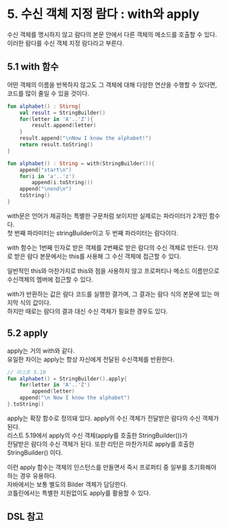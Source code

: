 # 5. 수신 객체 지정 람다 : with와 apply

수신 객체를 명시하지 않고 람다의 본문 안에서 다른 객체의 메소드를 호출할 수 있다.   
이러한 람다를 수신 객체 지정 람다라고 부른다.

## 5.1 with 함수
어떤 객체의 이름을 반복하지 않고도 그 객체에 대해 다양한 연산을 수행할 수 있다면,   
코드를 많이 줄일 수 있을 것이다.   
```kotlin
fun alphabet() : Stirng{
    val result = StringBuilder()
    for(letter in 'A'..'Z'){
        result.append(letter)
    }
    result.append("\nNow I know the alphabet!")
    return result.toString()
}
```

```kotlin
fun alphabet() : String = with(StringBuilder()){
    append("start\n")
    for(i in 'a'..'z')
        append(i.toString())
    append("\nend\n")
    toString()
}
```

with문은 언어가 제공하는 특별한 구문처럼 보이지만 실제로는 파라미터가 2개인 함수다.   
첫 번째 파라미터는 stringBuilder이고 두 번째 파라미터는 람다이다.   

with 함수는 1번째 인자로 받은 객체를 2번째로 받은 람다의 수신 객체로 만든다.
인자로 받은 람다 본문에서는 this를 사용해 그 수신 객체에 접근할 수 있다.   

일반적인 this와 마찬가지로 this와 점을 사용하지 않고 프로퍼티나 메소드 이름만으로    
수신객체의 멤버에 접근할 수 있다.   

with가 반환하는 값은 람다 코드를 실행한 결가며, 그 결과는 람다 식의 본문에 있는 마지막 식의 값이다.   
하지만 때로는 람다의 결과 대신 수신 객체가 필요한 경우도 있다. 

## 5.2 apply
apply는 거의 with와 같다.   
유일한 차이는 apply는 항상 자신에게 전달된 수신객체를 반환한다.   
```kotlin
// 리스트 5.19
fun alphabet() = StringBuilder().apply{
    for(letter in 'A'..'Z')
        append(letter)
    append("\n Now I know the alphabet")
}.toString()
```

apply는 확장 함수로 정의돼 있다. apply의 수신 객체가 전달받은 람다의 수신 객체가 된다.   
리스트 5.19에서 apply의 수신 객체(apply를 호출한 StringBuilder())가    
전달받은 람다의 수신 객체가 된다.
또한 리턴은 마찬가지로 apply를 호출한 StringBuilder() 이다.   

이런 apply 함수는 객체의 인스턴스를 만들면서 즉시 프로퍼티 중 일부를 초기화해야 하는 경우 유용하다.   
자바에서는 보통 별도의 Bilder 객체가 담당한다.   
코틀린에서는 특별한 지원없이도 apply를 활용할 수 있다.   

## DSL 참고

